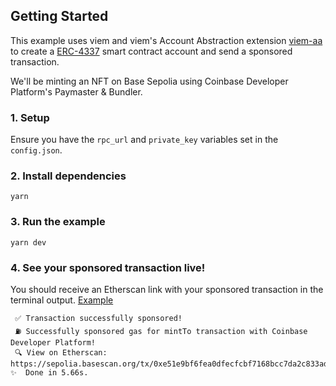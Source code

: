 ## Getting Started

This example uses viem and viem's Account Abstraction extension [viem-aa](https://viem.sh/account-abstraction) to create a [ERC-4337](https://www.erc4337.io/) smart contract account and send a sponsored transaction.

We'll be minting an NFT on Base Sepolia using Coinbase Developer Platform's Paymaster & Bundler.

### 1. Setup

Ensure you have the `rpc_url` and `private_key` variables set in the `config.json`.

### 2. Install dependencies

```
yarn
```

### 3. Run the example

```
yarn dev
```

### 4. See your sponsored transaction live!

You should receive an Etherscan link with your sponsored transaction in the terminal output. [Example](https://sepolia.basescan.org/tx/0xe51e9bf6fea0dfecfcbf7168bcc7da2c833ad0dcac5651940953a89857674885)

```
 ✅ Transaction successfully sponsored!
 ⛽ Successfully sponsored gas for mintTo transaction with Coinbase Developer Platform!
 🔍 View on Etherscan: https://sepolia.basescan.org/tx/0xe51e9bf6fea0dfecfcbf7168bcc7da2c833ad0dcac5651940953a89857674885
✨  Done in 5.66s.
```
